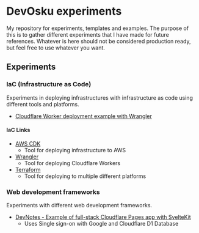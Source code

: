 # DevOsku experiments

My repository for experiments, templates and examples. The purpose of this is to gather
different experiments that I have made for future references. Whatever is here should
not be considered production ready, but feel free to use whatever you want.

## Experiments

### IaC (Infrastructure as Code)

Experiments in deploying infrastructures with infrastructure as code using different
tools and platforms.

- [Cloudflare Worker deployment example with Wrangler](./wrangler-cloudflare-workers)

#### IaC Links

- [AWS CDK](https://docs.aws.amazon.com/cdk/v2/guide/home.html)
    - Tool for deploying infrastructure to AWS
- [Wrangler](https://developers.cloudflare.com/workers/wrangler/)
    - Tool for deploying Cloudflare Workers
- [Terraform](https://developer.hashicorp.com/terraform/install)
    - Tool for deploying to multiple different platforms

### Web development frameworks

Experiments with different web development frameworks.

- [DevNotes - Example of full-stack Cloudflare Pages app with SvelteKit](./devnotes)
    - Uses Single sign-on with Google and Cloudflare D1 Database
